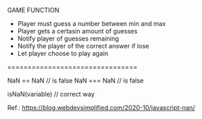 GAME FUNCTION
 - Player must guess a number between min and max
 - Player gets a certasin amount of guesses
 - Notify player of guesses remaining
 - Notify the player of the correct answer if lose
 - Let player choose to play again
   
================================


 NaN == NaN // is false
 NaN === NaN // is false

isNaN(variable) // correct way 

 Ref.: https://blog.webdevsimplified.com/2020-10/javascript-nan/
